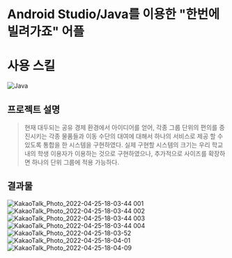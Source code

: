 # Android Studio/Java를 이용한 "한번에 빌려가죠" 어플

# 사용 스킬
<img alt="Java" src ="https://img.shields.io/badge/Java-007396.svg?&style=for-the-badge&logo=Java&logoColor=white"/>

## 프로젝트 설명
>현재 대두되는 공유 경제 환경에서 아이디어를 얻어, 각종 그룹 단위의 편의를 증진시키는 각종 물품들과 이동 수단의 대여에 대해서 하나의 서비스로 제공 할 수 있도록 통합을 한 시스템을 구현하였다. 실제 구현할 시스템의 크기는 우리 학교 내의 학생 이용자가 이용하는 것으로 구현하였으나, 추가적으로 사이즈를 확장하면 하나의 단위 그룹에 적용 가능하다.

## 결과물
![KakaoTalk_Photo_2022-04-25-18-03-44 001](https://user-images.githubusercontent.com/61587538/165057178-c6c6fb1c-9569-4b83-8e68-503b07a3c807.jpeg)
![KakaoTalk_Photo_2022-04-25-18-03-44 002](https://user-images.githubusercontent.com/61587538/165057186-c49432c4-77f7-42c0-b92a-e74a7dae37e4.jpeg)
![KakaoTalk_Photo_2022-04-25-18-03-44 003](https://user-images.githubusercontent.com/61587538/165057192-9503aff2-f973-487e-8131-76eff0f9b2f5.jpeg)
![KakaoTalk_Photo_2022-04-25-18-03-44 004](https://user-images.githubusercontent.com/61587538/165057196-aa845721-ec3d-4e9c-93ed-7b65ebd99d8e.jpeg)
![KakaoTalk_Photo_2022-04-25-18-03-52](https://user-images.githubusercontent.com/61587538/165057201-8573dee9-2824-4c1b-9b90-ccdc2377a41c.png)
![KakaoTalk_Photo_2022-04-25-18-04-01](https://user-images.githubusercontent.com/61587538/165057205-6a8456f4-3813-4f6d-819b-ff019846d9ad.png)
![KakaoTalk_Photo_2022-04-25-18-04-09](https://user-images.githubusercontent.com/61587538/165057211-cdc2cebb-efdf-4aa6-9cef-fff30f4de4f3.png)


